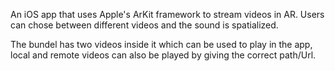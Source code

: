 An iOS app that uses Apple's ArKit framework to stream videos in AR. Users can chose between different videos and the sound is spatialized.

The bundel has two videos inside it which can be used to play in the app, local and remote videos can also be played by giving the correct path/Url.
